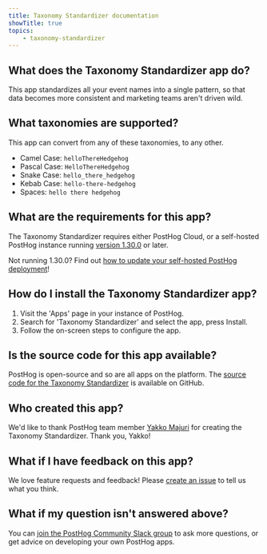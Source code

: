 ```yaml
---
title: Taxonomy Standardizer documentation
showTitle: true
topics:
    - taxonomy-standardizer
---
```


## What does the Taxonomy Standardizer app do?
This app standardizes all your event names into a single pattern, so that data becomes more consistent and marketing teams aren't driven wild. 

## What taxonomies are supported? 
This app can convert from any of these taxonomies, to any other.

- Camel Case: `helloThereHedgehog`
- Pascal Case: `HelloThereHedgehog`
- Snake Case: `hello_there_hedgehog`
- Kebab Case: `hello-there-hedgehog`
- Spaces: `hello there hedgehog`

## What are the requirements for this app?

The Taxonomy Standardizer requires either PostHog Cloud, or a self-hosted PostHog instance running [version 1.30.0](https://posthog.com/blog/the-posthog-array-1-30-0) or later. 

Not running 1.30.0? Find out [how to update your self-hosted PostHog deployment](https://posthog.com/docs/self-host/configure/upgrading-posthog)! 

## How do I install the Taxonomy Standardizer app?

1. Visit the 'Apps' page in your instance of PostHog.
2. Search for 'Taxonomy Standardizer' and select the app, press Install.
3. Follow the on-screen steps to configure the app.

## Is the source code for this app available?

PostHog is open-source and so are all apps on the platform. The [source code for the Taxonomy Standardizer](https://github.com/PostHog/taxonomy-plugin) is available on GitHub. 

## Who created this app?

We'd like to thank PostHog team member [Yakko Majuri](https://github.com/yakkomajuri) for creating the Taxonomy Standardizer. Thank you, Yakko! 

## What if I have feedback on this app?

We love feature requests and feedback! Please [create an issue](https://github.com/PostHog/posthog/issues/new?assignees=&labels=enhancement%2C+feature&template=feature_request.md) to tell us what you think. 

## What if my question isn't answered above?

You can [join the PostHog Community Slack group](/slack) to ask more questions, or get advice on developing your own PostHog apps.